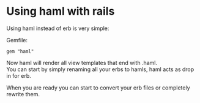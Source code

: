 # Using haml with rails

Using haml instead of erb is very simple:

Gemfile:

`gem "haml"`

Now haml will render all view templates that end with .haml.  
You can start by simply renaming all your erbs to hamls, haml acts as drop in for erb.

When you are ready you can start to convert your erb files or completely rewrite them.
